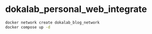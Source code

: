 # dokalab_personal_web_integrate

```bash
docker network create dokalab_blog_network
docker compose up -d
```
